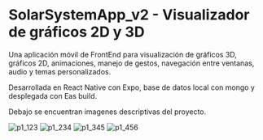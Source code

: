 # SolarSystemApp_v2 - Visualizador de gráficos 2D y 3D

Una aplicación móvil de FrontEnd para visualización de gráficos 3D, gráficos 2D, animaciones, manejo de gestos, navegación entre ventanas, audio y temas personalizados. 

Desarrollada en React Native con Expo, base de datos local con mongo y desplegada con Eas build.

Debajo se encuentran imagenes descriptivas del proyecto.

![p1_123](https://github.com/user-attachments/assets/af963079-8638-4d1c-92ec-e236f0a4a851)
![p1_234](https://github.com/user-attachments/assets/48719b5d-23ab-4d7a-b432-aa37252e924a)
![p1_345](https://github.com/user-attachments/assets/2ac692a0-77df-4c6e-9a2d-4afbe6d2ac8e)
![p1_456](https://github.com/user-attachments/assets/e1dc08ec-3bd4-47ed-a11e-1316c1e2d095)
